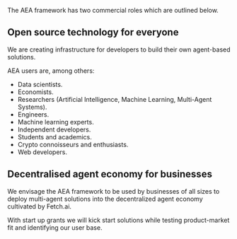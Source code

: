 The AEA framework has two commercial roles which are outlined below.


## Open source technology for everyone

We are creating infrastructure for developers to build their own agent-based solutions. 

AEA users are, among others:

* Data scientists.
* Economists.
* Researchers (Artificial Intelligence, Machine Learning, Multi-Agent Systems).
* Engineers.
* Machine learning experts.
* Independent developers.
* Students and academics.
* Crypto connoisseurs and enthusiasts.
* Web developers.


## Decentralised agent economy for businesses

We envisage the AEA framework to be used by businesses of all sizes to deploy multi-agent solutions into the decentralized agent economy cultivated by Fetch.ai.

With start up grants we will kick start solutions while testing product-market fit and identifying our user base.



<br />

